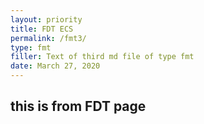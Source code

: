```yaml
---
layout: priority
title: FDT ECS
permalink: /fmt3/
type: fmt
filler: Text of third md file of type fmt
date: March 27, 2020
---
```


## this is from FDT page


